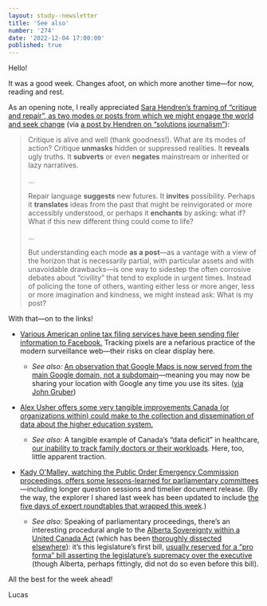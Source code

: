 ```yaml
---
layout: study--newsletter
title: 'See also'
number: '274'
date: '2022-12-04 17:00:00'
published: true
---
```


Hello!

It was a good week. Changes afoot, on which more another time—for now, reading and rest.

As an opening note, I really appreciated [Sara Hendren’s framing of “critique and repair”, as two modes or posts from which we might engage the world and seek change](https://sarahendren.com/2020/06/30/critique-or-repair-a-call-to-know-your-post/) (via [a post by Hendren on “solutions journalism”](https://sarahendren.com/2022/12/02/solutions-journalism/)):

> Critique is alive and well (thank goodness!). What are its modes of action? Critique **unmasks** hidden or suppressed realities. It **reveals** ugly truths. It **subverts** or even **negates** mainstream or inherited or lazy narratives. 
> 
> …
> 
> Repair language **suggests** new futures. It **invites** possibility. Perhaps it **translates** ideas from the past that might be reinvigorated or more accessibly understood, or perhaps it **enchants** by asking: what if? What if this new different thing could come to life?
> 
> …
> 
> But understanding each mode **as a post**—as a vantage with a view of the horizon that is necessarily partial, with particular assets and with unavoidable drawbacks—is one way to sidestep the often corrosive debates about “civility” that tend to explode in urgent times. Instead of policing the tone of others, wanting either less or more anger, less or more imagination and kindness, we might instead ask: What is my post? 

With that—on to the links!

- [Various American online tax filing services have been sending filer information to Facebook.](https://www.theverge.com/2022/11/22/23471842/facebook-hr-block-taxact-taxslayer-info-sharing) Tracking pixels are a nefarious practice of the modern surveillance web—their risks on clear display here.
	- _See also:_ [An observation that Google Maps is now served from the main Google domain, not a subdomain](https://garrit.xyz/posts/2022-11-24-smart-move-google)—meaning you may now be sharing your location with Google any time you use its sites. ([via John Gruber](https://daringfireball.net/linked/2022/12/02/google-maps-location-privacy))

- [Alex Usher offers some very tangible improvements Canada (or organizations within) could make to the collection and dissemination of data about the higher education system.](https://higheredstrategy.com/data-priorities/)
	- _See also:_ A tangible example of Canada’s “data deficit” in healthcare, [our inability to track family doctors or their workloads](https://www.theglobeandmail.com/canada/article-family-doctors-canada-data-deficit/). Here, too, little apparent traction.

- [Kady O'Malley, watching the Public Order Emergency Commission proceedings, offers some lessons-learned for parliamentary committees](https://www.ipolitics.ca/news/three-things-house-committees-could-learn-from-the-convoy-commission-hearings)—including longer question sessions and timelier document release. (By the way, the explorer I shared last week has been updated to include [the five days of expert roundtables that wrapped this week](https://poec-explorer.labs.lucascherkewski.com/testimony/proceedings/).)
	- _See also:_ Speaking of parliamentary proceedings, there’s an interesting procedural angle to the [Alberta Sovereignty within a United Canada Act](https://www.assembly.ab.ca/assembly-business/bills/bill?billinfoid=11984&from=bills) (which has been [thoroughly dissected elsewhere](https://lisayoung.substack.com/p/excuse-me-while-i-light-my-hair-on?sd=pf)): it’s this legislature’s first bill, [usually reserved for a “pro forma” bill asserting the legislature’s supremacy over the executive](https://lucascherkewski.com/notes/1669850188/) (though Alberta, perhaps fittingly, did not do so even before this bill).

All the best for the week ahead!

Lucas